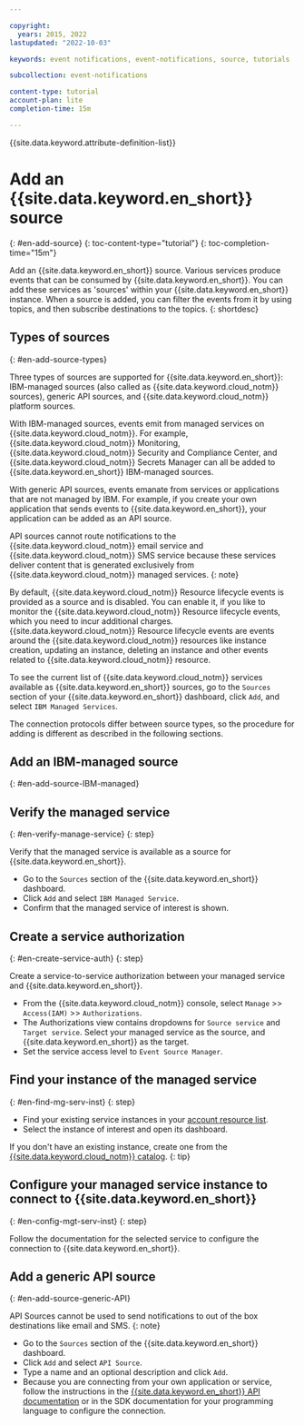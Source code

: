 ```yaml
---

copyright:
  years: 2015, 2022
lastupdated: "2022-10-03"

keywords: event notifications, event-notifications, source, tutorials

subcollection: event-notifications

content-type: tutorial
account-plan: lite
completion-time: 15m

---
```


{{site.data.keyword.attribute-definition-list}}

# Add an {{site.data.keyword.en_short}} source
{: #en-add-source}
{: toc-content-type="tutorial"}
{: toc-completion-time="15m"}

Add an {{site.data.keyword.en_short}} source. Various services produce events that can be consumed by {{site.data.keyword.en_short}}. You can add these services as 'sources' within your {{site.data.keyword.en_short}} instance. When a source is added, you can filter the events from it by using topics, and then subscribe destinations to the topics.
{: shortdesc}

## Types of sources
{: #en-add-source-types}

Three types of sources are supported for {{site.data.keyword.en_short}}: IBM-managed sources (also called as {{site.data.keyword.cloud_notm}} sources), generic API sources, and {{site.data.keyword.cloud_notm}} platform sources.

With IBM-managed sources, events emit from managed services on {{site.data.keyword.cloud_notm}}. For example, {{site.data.keyword.cloud_notm}} Monitoring, {{site.data.keyword.cloud_notm}} Security and Compliance Center, and {{site.data.keyword.cloud_notm}} Secrets Manager can all be added to {{site.data.keyword.en_short}} IBM-managed sources.

With generic API sources, events emanate from services or applications that are not managed by IBM. For example, if you create your own application that sends events to {{site.data.keyword.en_short}}, your application can be added as an API source.

API sources cannot route notifications to the {{site.data.keyword.cloud_notm}} email service and {{site.data.keyword.cloud_notm}} SMS service because these services deliver content that is generated exclusively from {{site.data.keyword.cloud_notm}} managed services.
{: note}

By default, {{site.data.keyword.cloud_notm}} Resource lifecycle events is provided as a source and is disabled. You can enable it, if you like to monitor the {{site.data.keyword.cloud_notm}} Resource lifecycle events, which you need to incur additional charges. {{site.data.keyword.cloud_notm}} Resource lifecycle events are events around the {{site.data.keyword.cloud_notm}} resources like instance creation, updating an instance, deleting an instance and other events related to {{site.data.keyword.cloud_notm}} resource.

To see the current list of {{site.data.keyword.cloud_notm}} services available as {{site.data.keyword.en_short}} sources, go to the `Sources` section of your {{site.data.keyword.en_short}} dashboard, click `Add`, and select `IBM Managed Services`.

The connection protocols differ between source types, so the procedure for adding is different as described in the following sections.

## Add an IBM-managed source
{: #en-add-source-IBM-managed}

## Verify the managed service
{: #en-verify-manage-service}
{: step}

Verify that the managed service is available as a source for {{site.data.keyword.en_short}}.

- Go to the `Sources` section of the {{site.data.keyword.en_short}} dashboard.
- Click `Add` and select `IBM Managed Service`.
- Confirm that the managed service of interest is shown.

## Create a service authorization
{: #en-create-service-auth}
{: step}

Create a service-to-service authorization between your managed service and {{site.data.keyword.en_short}}.

- From the {{site.data.keyword.cloud_notm}} console, select `Manage` >> `Access(IAM)` >> `Authorizations`.
- The Authorizations view contains dropdowns for `Source service` and `Target service`. Select your managed service as the source, and {{site.data.keyword.en_short}} as the target.
- Set the service access level to `Event Source Manager`.

## Find your instance of the managed service
{: #en-find-mg-serv-inst}
{: step}

- Find your existing service instances in your [account resource list](https://cloud.ibm.com/resources).
- Select the instance of interest and open its dashboard.

If you don't have an existing instance, create one from the [{{site.data.keyword.cloud_notm}} catalog](https://cloud.ibm.com/catalog).
{: tip}

## Configure your managed service instance to connect to {{site.data.keyword.en_short}}
{: #en-config-mgt-serv-inst}
{: step}

Follow the documentation for the selected service to configure the connection to {{site.data.keyword.en_short}}.

## Add a generic API source
{: #en-add-source-generic-API}

API Sources cannot be used to send notifications to out of the box destinations like email and SMS.
{: note}

- Go to the `Sources` section of the {{site.data.keyword.en_short}} dashboard.
- Click `Add` and select `API Source`.
- Type a name and an optional description and click `Add`.
- Because you are connecting from your own application or service, follow the instructions in the [{{site.data.keyword.en_short}} API documentation](https://cloud.ibm.com/apidocs/event-notifications/event-notifications?code=node) or in the SDK documentation for your programming language to configure the connection.
